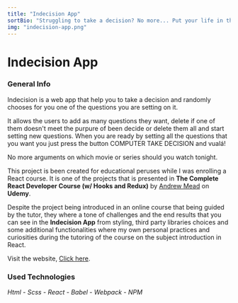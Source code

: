 ```yaml
---
title: "Indecision App"
sortBio: "Struggling to take a decision? No more... Put your life in the hands of a computer!"
img: "indecision-app.png"
---
```


# Indecision App

### General Info

Indecision is a web app that help you to take a decision and randomly chooses for you one of the questions you are setting on it.

It allows the users to add as many questions they want, delete if one of them doesn't meet the purpure of been decide or delete them all and start setting new questions. When you are ready by setting all the questions that you want you just press the button COMPUTER TAKE DECISION and vualá!

No more arguments on which movie or series should you watch tonight.

This project is been created for educational peruses while I was enrolling a React course.
It is one of the projects that is presented in **The Complete React Developer Course (w/ Hooks and Redux)** by [Andrew Mead](https://mead.io/) on **Udemy**.

Despite the project being introduced in an online course that being guided by the tutor, they where a tone of challenges and the end results that you can see in the **Indecision App** from styling, third party libraries choices and some additional functionalities where my own personal practices and curiosities during the tutoring of the course on the subject introduction in React.

Visit the website, [Click here](https://indecision-react-app.vercel.app/).

### Used Technologies

_Html - Scss - React - Babel - Webpack - NPM_
